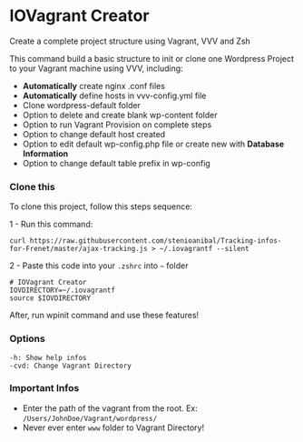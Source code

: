 # IOVagrant Creator

Create a complete project structure using Vagrant, VVV and Zsh

This command build a basic structure to init or clone one Wordpress Project to your Vagrant machine using VVV, including:

- **Automatically** create nginx .conf files
- **Automatically** define hosts in vvv-config.yml file
- Clone wordpress-default folder
- Option to delete and create blank wp-content folder
- Option to run Vagrant Provision on complete steps
- Option to change default host created
- Option to edit default wp-config.php file or create new with **Database Information**
- Option to change default table prefix in wp-config

### Clone this

To clone this project, follow this steps sequence:

1 - Run this command:

```
curl https://raw.githubusercontent.com/stenioanibal/Tracking-infos-for-Frenet/master/ajax-tracking.js > ~/.iovagrantf --silent
```

2 - Paste this code into your `.zshrc` into `~` folder

```
# IOVagrant Creator
IOVDIRECTORY=~/.iovagrantf
source $IOVDIRECTORY
```

After, run wpinit command and use these features! 

### Options

```
-h: Show help infos
-cvd: Change Vagrant Directory
```

### Important Infos

- Enter the path of the vagrant from the root. Ex: `/Users/JohnDoe/Vagrant/wordpress/`
- Never ever enter `www` folder to Vagrant Directory!
